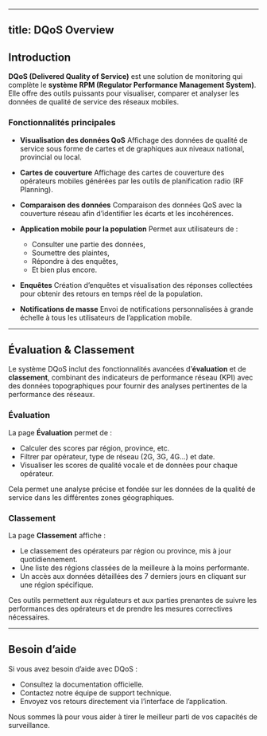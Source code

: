 
---
title: DQoS Overview
---

## Introduction

**DQoS (Delivered Quality of Service)** est une solution de monitoring qui complète le **système RPM (Regulator Performance Management System)**. Elle offre des outils puissants pour visualiser, comparer et analyser les données de qualité de service des réseaux mobiles.

### Fonctionnalités principales

* **Visualisation des données QoS**
  Affichage des données de qualité de service sous forme de cartes et de graphiques aux niveaux national, provincial ou local.

* **Cartes de couverture**
  Affichage des cartes de couverture des opérateurs mobiles générées par les outils de planification radio (RF Planning).

* **Comparaison des données**
  Comparaison des données QoS avec la couverture réseau afin d’identifier les écarts et les incohérences.

* **Application mobile pour la population**
  Permet aux utilisateurs de :

  * Consulter une partie des données,
  * Soumettre des plaintes,
  * Répondre à des enquêtes,
  * Et bien plus encore.

* **Enquêtes**
  Création d’enquêtes et visualisation des réponses collectées pour obtenir des retours en temps réel de la population.

* **Notifications de masse**
  Envoi de notifications personnalisées à grande échelle à tous les utilisateurs de l’application mobile.

---

## Évaluation & Classement

Le système DQoS inclut des fonctionnalités avancées d’**évaluation** et de **classement**, combinant des indicateurs de performance réseau (KPI) avec des données topographiques pour fournir des analyses pertinentes de la performance des réseaux.

### Évaluation

La page **Évaluation** permet de :

* Calculer des scores par région, province, etc.
* Filtrer par opérateur, type de réseau (2G, 3G, 4G...) et date.
* Visualiser les scores de qualité vocale et de données pour chaque opérateur.

Cela permet une analyse précise et fondée sur les données de la qualité de service dans les différentes zones géographiques.

### Classement

La page **Classement** affiche :

* Le classement des opérateurs par région ou province, mis à jour quotidiennement.
* Une liste des régions classées de la meilleure à la moins performante.
* Un accès aux données détaillées des 7 derniers jours en cliquant sur une région spécifique.

Ces outils permettent aux régulateurs et aux parties prenantes de suivre les performances des opérateurs et de prendre les mesures correctives nécessaires.

---

## Besoin d’aide

Si vous avez besoin d’aide avec DQoS :

* Consultez la documentation officielle.
* Contactez notre équipe de support technique.
* Envoyez vos retours directement via l’interface de l’application.

Nous sommes là pour vous aider à tirer le meilleur parti de vos capacités de surveillance.
